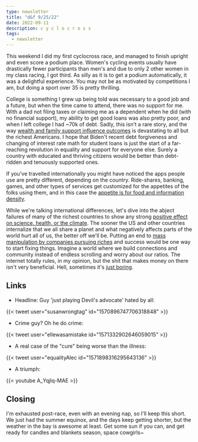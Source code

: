 ```yaml
---
type: newsletter
title: "d&f 9/25/22"
date: 2022-09-11
description: c y c l o c r o s s
tags:
  - newsletter
---
```


This weekend I did my first cyclocross race, and managed to finish upright and even score a podium place. Women's cycling events usually have drastically fewer participants than men's and due to only 2 other women in my class racing, I got third. As silly as it is to get a podium automatically, it was a delightful experience. You may not be as motivated by competitions I am, but doing a sport over 35 is pretty thrilling.

College is something I grew up being told was necessary to a good job and a future, but when the time came to attend, there was no support for me. With a dad not filing taxes or claiming me as a dependent when he did (with no financial support), my ability to get good loans was also pretty poor, and when I left college I had ~70k of debt. Sadly, this isn't a rare story, and the way [wealth and family support influence outcomes](https://annehelen.substack.com/p/wealth-is-the-missing-piece) is devastating to all but the richest Americans. I hope that Biden't recent debt forgiveness and changing of interest rate math for student loans is just the start of a far-reaching revolution in equality and support for everyone else. Surely a country with educated and thriving citizens would be better than debt-ridden and tenuously supported ones.

If you've travelled internationally you might have noticed the apps people use are pretty different, depending on the country. Ride-shares, banking, games, and other types of services get customized for the appetites of the folks using them, and in this case the [appetite is for food and information density](https://technode.com/2020/11/27/how-a-chinese-food-delivery-app-is-gambling-on-nostalgia/). 

While we're talking international differences, let's dive into the abject failures of many of the richest countries to show any strong [positive effect on science, health, or the climate](https://index.goodcountry.org/). The sooner the US and other countries internalize that we all share a planet and what negatively affects parts of the world hurt all of us, the better off we'll be. Putting an end to [mass manipulation by companies pursuing riches](https://www.newyorker.com/culture/infinite-scroll/the-age-of-algorithmic-anxiety) and success would be one way to start fixing things. Imagine a world where we build connections and community instead of endless scrolling and worry about our ratios. The internet totally rules, in my opinion, but the shit that makes money on there isn't very beneficial. Hell, sometimes it's [just boring](https://www.theverge.com/2022/9/22/23365781/tiktok-youtube-bootleg-ratio-social-platforms-original-content).

## Links

- Headline: Guy 'just playing Devil's advocate' hated by all:

{{< tweet user="susanwrongtag" id="1570896747706318848" >}}

- Crime guy? Oh he do crime:

{{< tweet user="ellewasamistake id="1571332902646059015" >}}

- A real case of the "cure" being worse than the illness:

{{< tweet user="equalityAlec id="1571898316295643136" >}}

- A triumph:

{{< youtube A_Yqjlq-MAE >}}

## Closing

I'm exhausted post-race, even with an evening nap, so I'll keep this short. We just had the summer equinox, and the days keep getting shorter, but the weather in the bay is awesome at least. Get some sun if you can, and get ready for candles and blankets season, space cowgirls~